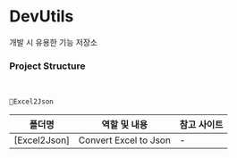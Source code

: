 # DevUtils
개발 시 유용한 기능 저장소

### Project Structure
<br>

```tree
📂Excel2Json
```
| 폴더명                      | 역할 및 내용          | 참고 사이트                     |
| -------------------------- | --------------------- | ------------------------------ |
| [Excel2Json]   | Convert Excel to Json | - |
<br>
